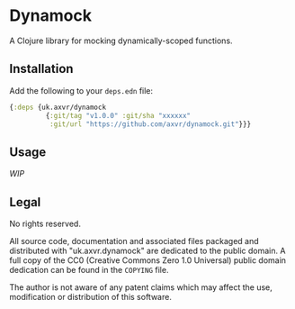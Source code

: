 # Dynamock

A Clojure library for mocking dynamically-scoped functions.


## Installation

Add the following to your `deps.edn` file:

```clojure
{:deps {uk.axvr/dynamock
         {:git/tag "v1.0.0" :git/sha "xxxxxx"
          :git/url "https://github.com/axvr/dynamock.git"}}}
```


## Usage

_WIP_


## Legal

No rights reserved.

All source code, documentation and associated files packaged and distributed
with "uk.axvr.dynamock" are dedicated to the public domain. A full copy of the
CC0 (Creative Commons Zero 1.0 Universal) public domain dedication can be found
in the `COPYING` file.

The author is not aware of any patent claims which may affect the use,
modification or distribution of this software.
